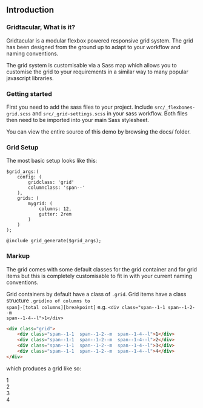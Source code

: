 ## Introduction

### Gridtacular, What is it?

Gridtacular is a modular flexbox powered responsive grid system. The grid has been designed from the ground up to adapt to your workflow and naming conventions.

The grid system is customisable via a Sass map which allows you to customise the grid to your requirements in a similar way to many popular javascript libraries.

### Getting started

First you need to add the sass files to your project. Include `src/_flexbones-grid.scss` and `src/_grid-settings.scss` in your sass workflow. Both files then need to be imported into your main Sass stylesheet.

You can view the entire source of this demo by browsing the docs/ folder.

### Grid Setup

The most basic setup looks like this:

<pre><code class="language-scss">$grid_args:(
    config: (
        gridclass: 'grid'
        columnclass: 'span--'
    ),
    grids: (
        mygrid: (
            columns: 12,
            gutter: 2rem
        )
    )
);

@include grid_generate($grid_args);</code></pre>

### Markup

The grid comes with some default classes for the grid container and for grid items but this is completely customisable to fit in with your current naming conventions.

Grid containers by default have a class of <code class="language-scss">.grid</code>. Grid items have a class structure <code class="language-scss">.grid[no of columns to span]-[total columns][breakpoint]</code> e.g. <code class="language-html">&lt;div class="span--1-1 span--1-2--m span--1-4--l"&gt;1&lt;/div&gt;</code>

```html
<div class="grid">
    <div class="span--1-1  span--1-2--m  span--1-4--l">1</div>
    <div class="span--1-1  span--1-2--m  span--1-4--l">2</div>
    <div class="span--1-1  span--1-2--m  span--1-4--l">3</div>
    <div class="span--1-1  span--1-2--m  span--1-4--l">4</div>
</div>
```
which produces a grid like so:

<div class="example-grid">
    <div class="grid">
        <div class="span--1-1  span--1-2--m  span--1-4--l">
            <div class="example-grid__content">1</div>
        </div>
        <div class="span--1-1  span--1-2--m  span--1-4--l">
            <div class="example-grid__content">2</div>
        </div>
        <div class="span--1-1  span--1-2--m  span--1-4--l">
            <div class="example-grid__content">3</div>
        </div>
        <div class="span--1-1  span--1-2--m  span--1-4--l">
            <div class="example-grid__content">4</div>
        </div>
    </div>
</div>